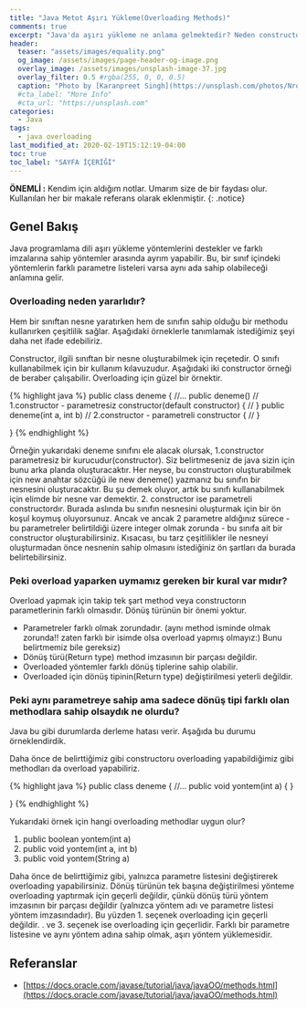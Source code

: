 ```yaml
---
title: "Java Metot Aşırı Yükleme(Overloading Methods)"
comments: true
excerpt: "Java'da aşırı yükleme ne anlama gelmektedir? Neden constructor'larda overloading metotlara ihtiyaç duyarız ve overload yaparken uymamız gereken bir kural var mıdır gibi soruları cevaplamaya çalışacağız."
header:
  teaser: "assets/images/equality.png"
  og_image: /assets/images/page-header-og-image.png
  overlay_image: /assets/images/unsplash-image-37.jpg
  overlay_filter: 0.5 #rgba(255, 0, 0, 0.5)
  caption: "Photo by [Karanpreet Singh](https://unsplash.com/photos/Nrof2H8PMlQ) on Unsplash"
  #cta_label: "More Info"
  #cta_url: "https://unsplash.com"
categories:
  - Java
tags:
  - java overloading
last_modified_at: 2020-02-19T15:12:19-04:00
toc: true
toc_label: "SAYFA İÇERİĞİ"
---
```




**ÖNEMLİ :** Kendim için aldığım notlar. Umarım size de bir faydası olur. Kullanılan her bir makale referans olarak eklenmiştir.
{: .notice}

## Genel Bakış

Java programlama dili aşırı yükleme yöntemlerini destekler ve farklı imzalarına sahip yöntemler arasında ayrım yapabilir. Bu, bir sınıf içindeki yöntemlerin farklı parametre listeleri varsa aynı ada sahip olabileceği anlamına gelir.

### Overloading neden yararlıdır?
Hem bir sınıftan nesne yaratırken hem de sınıfın sahip olduğu bir methodu kullanırken çeşitlilik sağlar. Aşağıdaki örneklerle tanımlamak istediğimiz şeyi daha net ifade edebiliriz.

Constructor, ilgili sınıftan bir nesne oluşturabilmek için reçetedir. O sınıfı kullanabilmek için bir kullanım kılavuzudur. Aşağıdaki iki constructor örneği de beraber çalışabilir. Overloading için güzel bir örnektir.

{% highlight java %}
public class deneme
{
  //...
  public deneme() // 1.constructor - parametresiz constructor(default constructor)
  {
    //
  }
  public deneme(int a, int b) // 2.constructor - parametreli constructor
  {
    //
  }

}
{% endhighlight %}

Örneğin yukarıdaki deneme sınıfını ele alacak olursak, 1.constructor parametresiz bir kurucudur(constructor). Siz belirtmeseniz de java sizin için bunu arka planda oluşturacaktır. Her neyse, bu constructorı oluşturabilmek için new anahtar sözcüğü ile
new deneme() yazmanız bu sınıfın bir nesnesini oluşturacaktır. Bu şu demek oluyor, artık bu sınıfı kullanabilmek için elimde bir nesne var demektir. 2. constructor ise parametreli constructordır. Burada aslında bu sınıfın nesnesini oluşturmak için bir ön koşul koymuş oluyorsunuz. Ancak ve ancak 2 parametre aldığınız sürece - bu parametreler belirtildiği üzere integer olmak zorunda - bu sınıfa ait bir constructor oluşturabilirsiniz. Kısacası, bu tarz çeşitlilikler ile nesneyi oluşturmadan önce nesnenin sahip olmasını istediğiniz ön şartları da burada belirtebilirsiniz.

### Peki overload yaparken uymamız gereken bir kural var mıdır?

Overload yapmak için takip tek şart method veya constructorın parametlerinin farklı olmasıdır. Dönüş türünün bir önemi yoktur.

* Parametreler farklı olmak zorundadır. (aynı method isminde olmak zorunda!! zaten farklı bir isimde olsa overload yapmış olmayız:) Bunu belirtmemiz bile gereksiz)
* Dönüş türü(Return type) method imzasının bir parçası değildir.
* Overloaded yöntemler farklı dönüş tiplerine sahip olabilir.
* Overloaded için dönüş tipinin(Return type) değiştirilmesi yeterli değildir.

### Peki aynı parametreye sahip ama sadece dönüş tipi farklı olan methodlara sahip olsaydık ne olurdu?

Java bu gibi durumlarda derleme hatası verir. Aşağıda bu durumu örneklendirdik.

Daha önce de belirttiğimiz gibi constructoru overloading yapabildiğimiz gibi methodları da overload yapabiliriz.

{% highlight java %}
public class deneme
{
  //...
  public void yontem(int a)
  {
  }

}
{% endhighlight %}


Yukarıdaki örnek için hangi overloading methodlar uygun olur?
1. public boolean yontem(int a)
2. public void yontem(int a, int b)
3. public void yontem(String a)

Daha önce de belirttiğimiz gibi, yalnızca parametre listesini değiştirerek overloading yapabilirsiniz. Dönüş türünün tek başına değiştirilmesi yönteme overloading yaptırmak için geçerli değildir, çünkü dönüş türü yöntem imzasının bir parçası değildir (yalnızca yöntem adı ve parametre listesi yöntem imzasındadır). Bu yüzden 1. seçenek overloading için geçerli değildir. . ve 3. seçenek ise overloading için geçerlidir. Farklı bir parametre listesine ve aynı yöntem adına sahip olmak, aşırı yöntem yüklemesidir.

## Referanslar
* [https://docs.oracle.com/javase/tutorial/java/javaOO/methods.html](https://docs.oracle.com/javase/tutorial/java/javaOO/methods.html)
